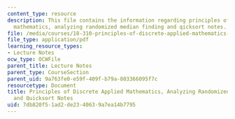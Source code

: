 ```yaml
---
content_type: resource
description: This file contains the information regarding principles of discrete applied
  mathematics, analyzing randomized median finding and qicksort notes.
file: /media/courses/18-310-principles-of-discrete-applied-mathematics-fall-2013/7db820f51ad2de2340639a7ea14b7795_MIT18_310F13_Ch12.pdf
file_type: application/pdf
learning_resource_types:
- Lecture Notes
ocw_type: OCWFile
parent_title: Lecture Notes
parent_type: CourseSection
parent_uid: 9a763fe0-e59f-409f-b79a-803366095f7c
resourcetype: Document
title: Principles of Discrete Applied Mathematics, Analyzing Randomized Median Finding
  and Quicksort Notes
uid: 7db820f5-1ad2-de23-4063-9a7ea14b7795
---
```

